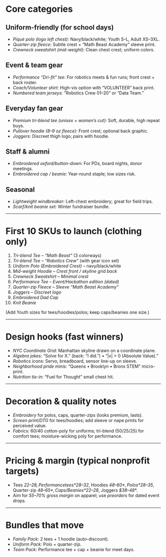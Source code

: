 
# Core categories

## Uniform-friendly (for school days)

* *Piqué polo (logo left chest):* Navy/black/white; Youth S–L, Adult XS–3XL.
* *Quarter-zip fleece:* Subtle crest + “Math Beast Academy” sleeve print.
* *Crewneck sweatshirt (mid-weight):* Clean chest crest; uniform colors.

## Event & team gear

* *Performance “Dri-fit” tee:* For robotics meets & fun runs; front crest + back roster.
* *Coach/Volunteer shirt:* High-vis option with “VOLUNTEER” back print.
* *Numbered team jerseys:* “Robotics Crew 01–20” or “Data Team.”

## Everyday fan gear

* *Premium tri-blend tee (unisex + women’s cut):* Soft, durable, high repeat buys.
* *Pullover hoodie (8–9 oz fleece):* Front crest; optional back graphic.
* *Joggers:* Discreet thigh logo; pairs with hoodie.

## Staff & alumni

* *Embroidered oxford/button-down:* For PDs, board nights, donor meetings.
* *Embroidered cap / beanie:* Year-round staple; low sizes risk.

## Seasonal

* *Lightweight windbreaker:* Left-chest embroidery; great for field trips.
* *Scarf/knit beanie set:* Winter fundraiser bundle.

---

# First 10 SKUs to launch (clothing only)

1. *Tri-blend Tee – “Math Beast”* (3 colorways)
2. *Tri-blend Tee – “Robotics Crew”* (with gear icon set)
3. *Uniform Polo (Embroidered Crest)* – navy/black/white
4. *Mid-weight Hoodie – Crest front / skyline grid back*
5. *Crewneck Sweatshirt – Minimal crest*
6. *Performance Tee – Event/Hackathon edition (dated)*
7. *Quarter-zip Fleece – Sleeve “Math Beast Academy”*
8. *Joggers – Discreet logo*
9. *Embroidered Dad Cap*
10. *Knit Beanie*

(Add Youth sizes for tees/hoodies/polos; keep caps/beanies one size.)

---

# Design hooks (fast winners)

* *NYC Coordinate Grid:* Manhattan skyline drawn on a coordinate plane.
* *Algebra jokes:* “Solve for X.” (back: “I did.”) • “|x| > 0 (Absolute Value).”
* *Robotics icons:* Servo, breadboard, sensor line-up on sleeve.
* *Neighborhood pride minis:* “Queens • Brooklyn • Bronx STEM” micro-print.
* *Nutrition tie-in:* “Fuel for Thought” small chest hit.

---

# Decoration & quality notes

* *Embroidery* for polos, caps, quarter-zips (looks premium, lasts).
* *Screen print/DTG* for tees/hoodies; add sleeve or nape prints for perceived value.
* *Fabrics:* 60/40 cotton-poly for uniforms; tri-blend (50/25/25) for comfort tees; moisture-wicking poly for performance.

---

# Pricing & margin (typical nonprofit targets)

* Tees *$22–28, Performance tees *$28–32*, Hoodies *$48–60*, Polos *$28–35*, Quarter-zip *$48–65*, Caps/Beanies *$22–28*, Joggers *$38–48**.
* Aim for *55–70% gross margin* on apparel; use *preorders* for dated event drops.

---

# Bundles that move

* *Family Pack:* 2 tees + 1 hoodie (auto-discount).
* *Uniform Pack:* Polo + quarter-zip.
* *Team Pack:* Performance tee + cap + beanie for meet days.
